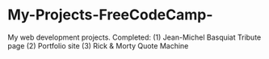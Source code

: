 # My-Projects-FreeCodeCamp-
My web development projects.
Completed:
(1) Jean-Michel Basquiat Tribute page
(2) Portfolio site
(3) Rick & Morty Quote Machine
